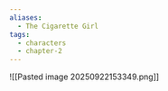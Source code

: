 ```yaml
---
aliases:
  - The Cigarette Girl
tags:
  - characters
  - chapter-2
---
```


![[Pasted image 20250922153349.png]]

